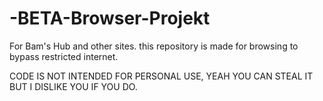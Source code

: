 # -BETA-Browser-Projekt
For Bam's Hub and other sites. this repository is made for browsing to bypass restricted internet.

CODE IS NOT INTENDED FOR PERSONAL USE, YEAH YOU CAN STEAL IT BUT I DISLIKE YOU IF YOU DO.
